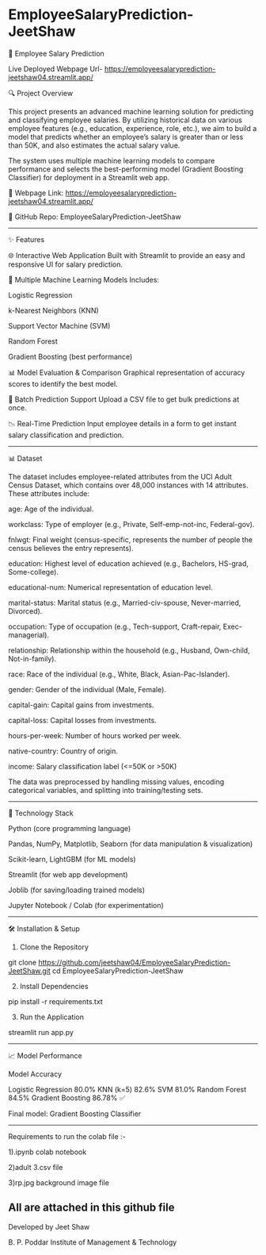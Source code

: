 # EmployeeSalaryPrediction-JeetShaw

💼 Employee Salary Prediction 

Live Deployed Webpage Url- https://employeesalaryprediction-jeetshaw04.streamlit.app/


🔍 Project Overview

This project presents an advanced machine learning solution for predicting and classifying employee salaries. By utilizing historical data on various employee features (e.g., education, experience, role, etc.), we aim to build a model that predicts whether an employee’s salary is greater than or less than 50K, and also estimates the actual salary value.

The system uses multiple machine learning models to compare performance and selects the best-performing model (Gradient Boosting Classifier) for deployment in a Streamlit web app.

🔗 Webpage Link: https://employeesalaryprediction-jeetshaw04.streamlit.app/


📂 GitHub Repo: EmployeeSalaryPrediction-JeetShaw


---

✨ Features

🌐 Interactive Web Application
Built with Streamlit to provide an easy and responsive UI for salary prediction.

🧠 Multiple Machine Learning Models
Includes:

Logistic Regression

k-Nearest Neighbors (KNN)

Support Vector Machine (SVM)

Random Forest

Gradient Boosting (best performance)


📊 Model Evaluation & Comparison
Graphical representation of accuracy scores to identify the best model.

📁 Batch Prediction Support
Upload a CSV file to get bulk predictions at once.

📉 Real-Time Prediction
Input employee details in a form to get instant salary classification and prediction.



---

📊 Dataset

The dataset includes employee-related attributes from the UCI Adult Census Dataset, which contains over 48,000 instances with 14 attributes.
 These attributes include:

age: Age of the individual.

workclass: Type of employer (e.g., Private, Self-emp-not-inc, Federal-gov).

fnlwgt: Final weight (census-specific, represents the number of people the census believes the entry represents).

education: Highest level of education achieved (e.g., Bachelors, HS-grad, Some-college).

educational-num: Numerical representation of education level.

marital-status: Marital status (e.g., Married-civ-spouse, Never-married, Divorced).

occupation: Type of occupation (e.g., Tech-support, Craft-repair, Exec-managerial).

relationship: Relationship within the household (e.g., Husband, Own-child, Not-in-family).

race: Race of the individual (e.g., White, Black, Asian-Pac-Islander).

gender: Gender of the individual (Male, Female).

capital-gain: Capital gains from investments.

capital-loss: Capital losses from investments.

hours-per-week: Number of hours worked per week.

native-country: Country of origin.

income:  Salary classification label (<=50K or >50K)


The data was preprocessed by handling missing values, encoding categorical variables, and splitting into training/testing sets.


---

🧰 Technology Stack

Python (core programming language)

Pandas, NumPy, Matplotlib, Seaborn (for data manipulation & visualization)

Scikit-learn, LightGBM (for ML models)

Streamlit (for web app development)

Joblib (for saving/loading trained models)

Jupyter Notebook / Colab (for experimentation)



---

🛠️ Installation & Setup

1. Clone the Repository

git clone https://github.com/jeetshaw04/EmployeeSalaryPrediction-JeetShaw.git
cd EmployeeSalaryPrediction-JeetShaw


2. Install Dependencies

pip install -r requirements.txt


3. Run the Application

streamlit run app.py




---

📈 Model Performance

Model	Accuracy

Logistic Regression	80.0%
KNN (k=5)	82.6%
SVM	81.0%
Random Forest	84.5%
Gradient Boosting	86.78% ✅


Final model: Gradient Boosting Classifier



---

                                                            

Requirements to run the colab file :-                             

1).ipynb colab notebook                                
                
2)adult 3.csv file                                    

3)rp.jpg background image file                                      
  
All are attached in this github file        
--------------------------------------





Developed by Jeet Shaw


B. P. Poddar Institute of Management & Technology

